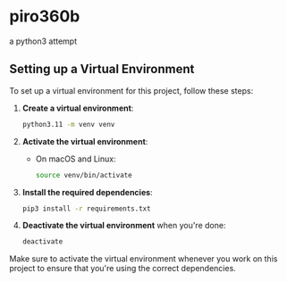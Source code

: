 # piro360b
a python3 attempt

## Setting up a Virtual Environment

To set up a virtual environment for this project, follow these steps:

1. **Create a virtual environment**:
    ```sh
    python3.11 -m venv venv
    ```

2. **Activate the virtual environment**:
    - On macOS and Linux:
        ```sh
        source venv/bin/activate
        ```

3. **Install the required dependencies**:
    ```sh
    pip3 install -r requirements.txt
    ```

4. **Deactivate the virtual environment** when you're done:
    ```sh
    deactivate
    ```

Make sure to activate the virtual environment whenever you work on this project to ensure that you're using the correct dependencies.

